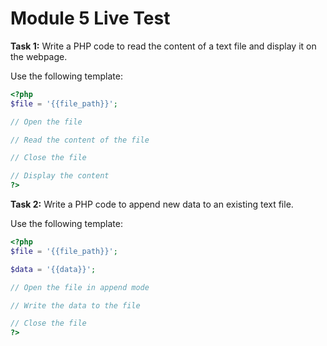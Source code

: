 # Module 5 Live Test

__Task 1:__
Write a PHP code to read the content of a text file and display it on the webpage.

Use the following template:

```php
<?php
$file = '{{file_path}}';

// Open the file

// Read the content of the file

// Close the file

// Display the content
?>
```


__Task 2:__
Write a PHP code to append new data to an existing text file.

Use the following template:

```php
<?php
$file = '{{file_path}}';

$data = '{{data}}';

// Open the file in append mode

// Write the data to the file

// Close the file
?>
```
